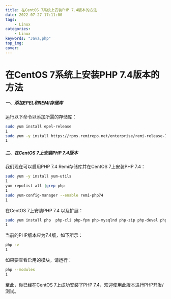 ```yaml
---
title: 在CentOS 7系统上安装PHP 7.4版本的方法
date: 2022-07-27 17:11:00
tags:
    - Linux
categories:
    - Linux
keywords: "Java,php"
top_img:
cover: 
---
```

# 在CentOS 7系统上安装PHP 7.4版本的方法

##### 一、添加EPEL和REMI存储库

运行以下命令以添加所需的存储库：

```bash
sudo yum install epel-release
1
sudo yum -y install https://rpms.remirepo.net/enterprise/remi-release-7.rpm
1
```

##### 二、在CentOS 7上安装PHP 7.4版本

我们现在可以启用PHP 7.4 Remi存储库并在CentOS 7上安装PHP 7.4：

```bash
sudo yum -y install yum-utils
1
yum repolist all |grep php
1
sudo yum-config-manager --enable remi-php74
1
```

在CentOS 7上安装PHP 7.4 以及扩展：

```bash
sudo yum install php  php-cli php-fpm php-mysqlnd php-zip php-devel php-gd php-mcrypt php-mbstring php-curl php-xml php-pear php-bcmath php-json php-redis
1
```

当前的PHP版本应为7.4版，如下所示：

```bash
php -v
1
```

如果要查看启用的模块，请运行：

```bash
php --modules
1
```

至此，你已经在CentOS 7上成功安装了PHP 7.4，欢迎使用此版本进行PHP开发/测试。